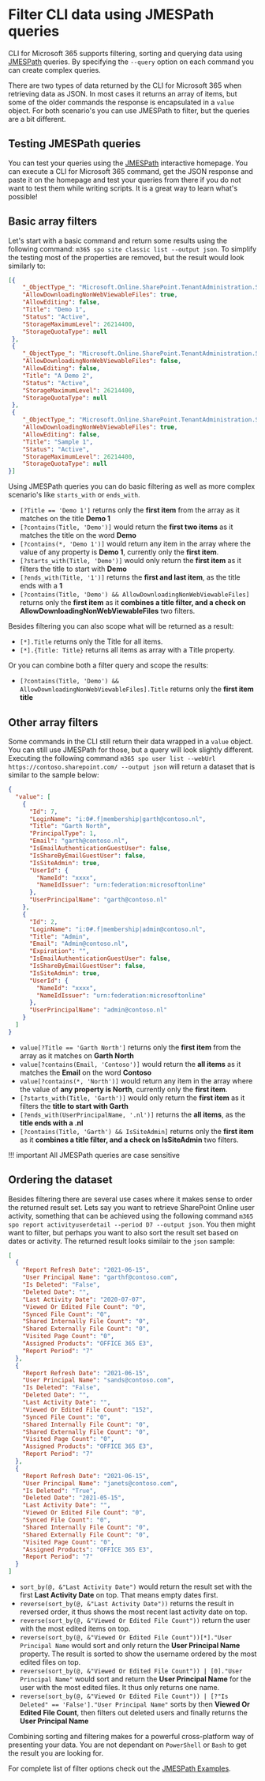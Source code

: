 # Filter CLI data using JMESPath queries

CLI for Microsoft 365 supports filtering, sorting and querying data using [JMESPath](http://jmespath.org/) queries. By specifying the `--query` option on each command you can create complex queries.

There are two types of data returned by the CLI for Microsoft 365 when retrieving data as JSON. In most cases it returns an array of items, but some of the older commands the response is encapsulated in a `value` object. For both scenario's you can use JMESPath to filter, but the queries are a bit different.

## Testing JMESPath queries

You can test your queries using the [JMESPath](http://jmespath.org/) interactive homepage. You can execute a CLI for Microsoft 365 command, get the JSON response and paste it on the homepage and test your queries from there if you do not want to test them while writing scripts. It is a great way to learn what's possible!

## Basic array filters

Let's start with a basic command and return some results using the following command: `m365 spo site classic list --output json`. To simplify the testing most of the properties are removed, but the result would look similarly to:

```json
[{
    "_ObjectType_": "Microsoft.Online.SharePoint.TenantAdministration.SiteProperties",
    "AllowDownloadingNonWebViewableFiles": true,
    "AllowEditing": false,
    "Title": "Demo 1",
    "Status": "Active",
    "StorageMaximumLevel": 26214400,
    "StorageQuotaType": null
 },
 {
    "_ObjectType_": "Microsoft.Online.SharePoint.TenantAdministration.SiteProperties",
    "AllowDownloadingNonWebViewableFiles": false,
    "AllowEditing": false,
    "Title": "A Demo 2",
    "Status": "Active",
    "StorageMaximumLevel": 26214400,
    "StorageQuotaType": null
 },
 {
    "_ObjectType_": "Microsoft.Online.SharePoint.TenantAdministration.SiteProperties",
    "AllowDownloadingNonWebViewableFiles": true,
    "AllowEditing": false,
    "Title": "Sample 1",
    "Status": "Active",
    "StorageMaximumLevel": 26214400,
    "StorageQuotaType": null
}]
```

Using JMESPath queries you can do basic filtering as well as more complex scenario's like `starts_with` or `ends_with`.

- `[?Title == 'Demo 1']` returns only the **first item** from the array as it matches on the title **Demo 1**
- `[?contains(Title, 'Demo')]` would return the **first two items** as it matches the title on the word **Demo**
- `[?contains(*, 'Demo 1')]` would return any item in the array where the value of any property is **Demo 1**, currently only the **first item**.
- `[?starts_with(Title, 'Demo')]` would only return the **first item** as it filters the title to start with **Demo**
- `[?ends_with(Title, '1')]` returns the **first and last item**, as the title ends with a **1**
- `[?contains(Title, 'Demo') && AllowDownloadingNonWebViewableFiles]` returns only the **first item** as it **combines a title filter, and a check on AllowDownloadingNonWebViewableFiles** two filters.

Besides filtering you can also scope what will be returned as a result:

- `[*].Title` returns only the Title for all items.
- `[*].{Title: Title}` returns all items as array with a Title property.

Or you can combine both a filter query and scope the results:

- `[?contains(Title, 'Demo') && AllowDownloadingNonWebViewableFiles].Title`  returns only the **first item title**

## Other array filters

Some commands in the CLI still return their data wrapped in a `value` object. You can still use JMESPath for those, but a query will look slightly different. Executing the following command `m365 spo user list --webUrl https://contoso.sharepoint.com/ --output json` will return a dataset that is similar to the sample below:

```json
{
  "value": [
    {
      "Id": 7,
      "LoginName": "i:0#.f|membership|garth@contoso.nl",
      "Title": "Garth North",
      "PrincipalType": 1,
      "Email": "garth@contoso.nl",
      "IsEmailAuthenticationGuestUser": false,
      "IsShareByEmailGuestUser": false,
      "IsSiteAdmin": true,
      "UserId": {
        "NameId": "xxxx",
        "NameIdIssuer": "urn:federation:microsoftonline"
      },
      "UserPrincipalName": "garth@contoso.nl"
    },
    {
      "Id": 2,
      "LoginName": "i:0#.f|membership|admin@contoso.nl",
      "Title": "Admin",
      "Email": "Admin@contoso.nl",
      "Expiration": "",
      "IsEmailAuthenticationGuestUser": false,
      "IsShareByEmailGuestUser": false,
      "IsSiteAdmin": true,
      "UserId": {
        "NameId": "xxxx",
        "NameIdIssuer": "urn:federation:microsoftonline"
      },
      "UserPrincipalName": "admin@contoso.nl"
    }
  ]
}
```

- `value[?Title == 'Garth North']` returns only the **first item** from the array as it matches on **Garth North**
- `value[?contains(Email, 'Contoso')]` would return the **all items** as it matches the **Email** on the word **Contoso**
- `value[?contains(*, 'North')]` would return any item in the array where the value of **any property is North**, currently only the **first item**.
- `[?starts_with(Title, 'Garth')]` would only return the **first item** as it filters the **title to start with Garth**
- `[?ends_with(UserPrincipalName, '.nl')]` returns the **all items**, as the **title ends with a .nl**
- `[?contains(Title, 'Garth') && IsSiteAdmin]` returns only the **first item** as it **combines a title filter, and a check on IsSiteAdmin** two filters.

!!! important
    All JMESPath queries are case sensitive

## Ordering the dataset

Besides filtering there are several use cases where it makes sense to order the returned result set. Lets say you want to retrieve SharePoint Online user activity, something that can be achieved using the following command `m365 spo report activityuserdetail --period D7 --output json`. You then might want to filter, but perhaps you want to also sort the result set based on dates or activity. The returned result looks similair to the `json` sample:

```json
[
  {
    "Report Refresh Date": "2021-06-15",
    "User Principal Name": "garthf@contoso.com",
    "Is Deleted": "False",
    "Deleted Date": "",
    "Last Activity Date": "2020-07-07",
    "Viewed Or Edited File Count": "0",
    "Synced File Count": "0",
    "Shared Internally File Count": "0",
    "Shared Externally File Count": "0",
    "Visited Page Count": "0",
    "Assigned Products": "OFFICE 365 E3",
    "Report Period": "7"
  },
  {
    "Report Refresh Date": "2021-06-15",
    "User Principal Name": "sands@contoso.com",
    "Is Deleted": "False",
    "Deleted Date": "",
    "Last Activity Date": "",
    "Viewed Or Edited File Count": "152",
    "Synced File Count": "0",
    "Shared Internally File Count": "0",
    "Shared Externally File Count": "0",
    "Visited Page Count": "0",
    "Assigned Products": "OFFICE 365 E3",
    "Report Period": "7"
  },
  {
    "Report Refresh Date": "2021-06-15",
    "User Principal Name": "janets@contoso.com",
    "Is Deleted": "True",
    "Deleted Date": "2021-05-15",
    "Last Activity Date": "",
    "Viewed Or Edited File Count": "0",
    "Synced File Count": "0",
    "Shared Internally File Count": "0",
    "Shared Externally File Count": "0",
    "Visited Page Count": "0",
    "Assigned Products": "OFFICE 365 E3",
    "Report Period": "7"
  }
]
```

- `sort_by(@, &"Last Activity Date")` would return the result set with the first **Last Activity Date** on top. That means empty dates first.
- `reverse(sort_by(@, &"Last Activity Date"))` returns the result in reversed order, it thus shows the most recent last activity date on top.
- `reverse(sort_by(@, &"Viewed Or Edited File Count"))` return the user with the most edited items on top.
- `reverse(sort_by(@, &"Viewed Or Edited File Count"))[*]."User Principal Name` would sort and only return the **User Principal Name** property. The result is sorted to show the username ordered by the most edited files on top.
- `reverse(sort_by(@, &"Viewed Or Edited File Count")) | [0]."User Principal Name"` would sort and return the **User Principal Name** for the user with the most edited files. It thus only returns one name.
- `reverse(sort_by(@, &"Viewed Or Edited File Count")) | [?"Is Deleted" == 'False']."User Principal Name"` sorts by then **Viewed Or Edited File Count**, then filters out deleted users and finally returns the **User Principal Name**

Combining sorting and filtering makes for a powerful cross-platform way of presenting your data. You are not dependant on `PowerShell` or `Bash` to get the result you are looking for.

For complete list of filter options check out the [JMESPath Examples](https://jmespath.org/examples.html).
